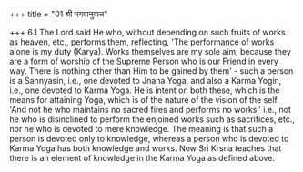 +++
title = "01 श्री भगवानुवाच"

+++
6.1 The Lord said He who, without depending on such fruits of works as heaven, etc., performs them, reflecting, 'The performance of works alone is my duty (Karya). Works themselves are my sole aim, because they are a form of worship of the Supreme Person who is our Friend in every way.
There is nothing other than Him to be gained by them' - such a person is a Sannyasin, i.e., one devoted to Jnana Yoga, and also a Karma Yogin,
i.e., one devoted to Karma Yoga. He is intent on both these, which is the means for attaining Yoga, which is of the nature of the vision of the self. 'And not he who maintains no sacred fires and performs no works,' i.e., not he who is disinclined to perform the enjoined works such as sacrifices, etc., nor he who is devoted to mere knowledge. The meaning is that such a person is devoted only to knowledge, whereas a person who is devoted to Karma Yoga has both knowledge and works. Now Sri Krsna teaches that there is an element of knowledge in the Karma Yoga as defined above.
